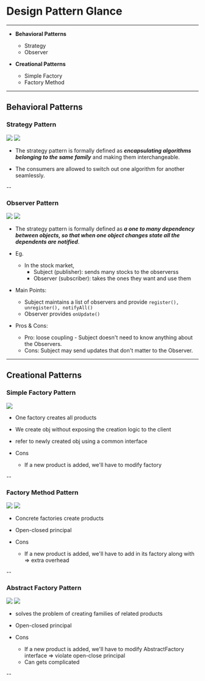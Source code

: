 # Design Pattern Glance

---
- **Behavioral Patterns**
	- Strategy
	- Observer

- **Creational Patterns**
	- Simple Factory
	- Factory Method

---

## Behavioral Patterns

### Strategy Pattern

![](./src/main/resources/img/strategy-definition.png)
![](./src/main/resources/img/strategy-uml.png)

- The strategy pattern is formally defined as ***encapsulating algorithms belonging to the same family*** and making them interchangeable. 

- The consumers are allowed to switch out one algorithm for another seamlessly.

--

### Observer Pattern

![](./src/main/resources/img/observer-definition.png)
![](./src/main/resources/img/observer-uml.png)

- The strategy pattern is formally defined as ***a one to many dependency between objects, so that when one object changes state all the dependents are notified***.

- Eg. 
	- In the stock market,
		- Subject (publisher): sends many stocks to the observerss
		- Observer (subscriber): takes the ones they want and use them

- Main Points:
	- Subject maintains a list of observers and provide `register(), unregister(), notifyAll()`
	- Observer provides `onUpdate()`

- Pros & Cons:
	- Pro: loose coupling - Subject doesn't need to know anything about the Observers.
	- Cons: Subject may send updates that don't matter to the Observer. 


---

## Creational Patterns

### Simple Factory Pattern

![](./src/main/resources/img/simple-factory-uml.png)

- One factory creates all products
- We create obj without exposing the creation logic to the client
- refer to newly created obj using a common interface

-	Cons
	- If a new product is added, we'll have to modify factory

--

### Factory Method Pattern

![](./src/main/resources/img/factory-method-definition.png)
![](./src/main/resources/img/factory-method-uml.png)


- Concrete factories create products
- Open-closed principal

-	Cons
	- If a new product is added, we'll have to add in its factory along with => extra overhead
	
--

### Abstract Factory Pattern

![](https://design-patterns.readthedocs.io/zh_CN/latest/_images/AbatractFactory.jpg)
![](./src/main/resources/img/abstract-factory-uml.png)


- solves the problem of creating families of related products
- Open-closed principal

-	Cons
	- If a new product is added, we'll have to modify AbstractFactory interface => violate open-close principal
	- Can gets complicated

--